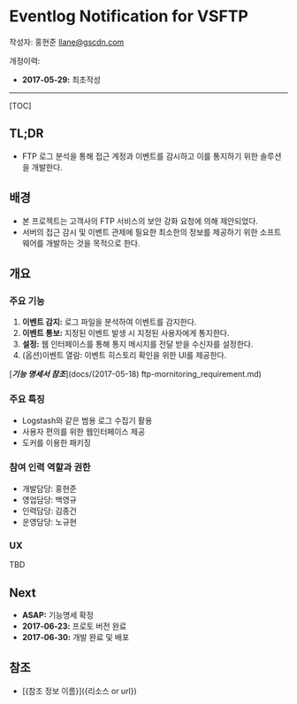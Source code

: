# Eventlog Notification for VSFTP

작성자: 홍현준 llane@gscdn.com

개정이력: 

* __2017-05-29:__ 최초작성

---

[TOC]

## TL;DR

* FTP 로그 분석을 통해 접근 계정과 이벤트를 감시하고 이를 통지하기 위한 솔루션을 개발한다.


## 배경

* 본 프로젝트는 고객사의 FTP 서비스의 보안 강화 요청에 의해 제안되었다.
* 서버의 접근 감시 및 이벤트 관제에 필요한 최소한의 정보를 제공하기 위한 소프트웨어를 개발하는 것을 목적으로 한다.

## 개요

### 주요 기능

1. **이벤트 감지:** 로그 파일을 분석하여 이벤트를 감지한다.
2. **이벤트 통보:** 지정된 이벤트 발생 시 지정된 사용자에게 통지한다.
3. **설정:** 웹 인터페이스를 통해 통지 메시지를 전달 받을 수신자를 설정한다.
4. (옵션)이벤트 열람: 이벤트 히스토리 확인을 위한 UI를 제공한다.

[___기능 명세서 참조___](docs/(2017-05-18) ftp-mornitoring_requirement.md)

### 주요 특징

- Logstash와 같은 범용 로그 수집기 활용
- 사용자 편의를 위한 웹인터페이스 제공
- 도커를 이용한 패키징

### 참여 인력 역할과 권한

- 개발담당: 홍현준
- 영업담당: 백영규
- 인력담당: 김종건
- 운영담당: 노규현

### UX

TBD

## Next

* __ASAP:__ 기능명세 확정
* __2017-06-23:__ 프로토 버전 완료
* __2017-06-30:__ 개발 완료 및 배포

## 참조

* [{참조 정보 이름}]({리소스 or url})


